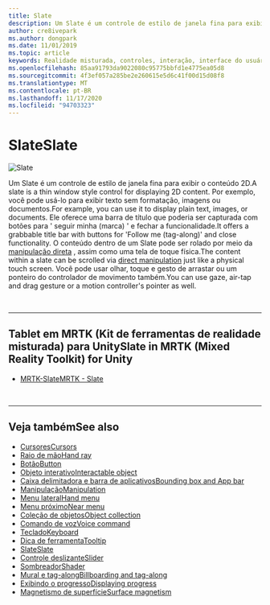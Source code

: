 ```yaml
---
title: Slate
description: Um Slate é um controle de estilo de janela fina para exibir o conteúdo 2D.
author: cre8ivepark
ms.author: dongpark
ms.date: 11/01/2019
ms.topic: article
keywords: Realidade misturada, controles, interação, interface do usuário, UX, headset de realidade misturada, headset da realidade mista do Windows, headset da realidade virtual, HoloLens, Slate, MRTK, kit de ferramentas da realidade misturada
ms.openlocfilehash: 85aa91793da9022080c95775bbfd1e4775ea05d8
ms.sourcegitcommit: 4f3ef057a285be2e260615e5d6c41f00d15d08f8
ms.translationtype: MT
ms.contentlocale: pt-BR
ms.lasthandoff: 11/17/2020
ms.locfileid: "94703323"
---
```

# <a name="slate"></a><span data-ttu-id="cadfd-104">Slate</span><span class="sxs-lookup"><span data-stu-id="cadfd-104">Slate</span></span>

![Slate](images/UX_Hero_Slate.jpg)

<span data-ttu-id="cadfd-106">Um Slate é um controle de estilo de janela fina para exibir o conteúdo 2D.</span><span class="sxs-lookup"><span data-stu-id="cadfd-106">A slate is a thin window style control for displaying 2D content.</span></span> <span data-ttu-id="cadfd-107">Por exemplo, você pode usá-lo para exibir texto sem formatação, imagens ou documentos.</span><span class="sxs-lookup"><span data-stu-id="cadfd-107">For example, you can use it to display plain text, images, or documents.</span></span> <span data-ttu-id="cadfd-108">Ele oferece uma barra de título que poderia ser capturada com botões para ' seguir minha (marca) ' e fechar a funcionalidade.</span><span class="sxs-lookup"><span data-stu-id="cadfd-108">It offers a grabbable title bar with buttons for 'Follow me (tag-along)' and close functionality.</span></span> <span data-ttu-id="cadfd-109">O conteúdo dentro de um Slate pode ser rolado por meio da [manipulação direta](direct-manipulation.md#2d-slate-interaction) , assim como uma tela de toque física.</span><span class="sxs-lookup"><span data-stu-id="cadfd-109">The content within a slate can be scrolled via [direct manipulation](direct-manipulation.md#2d-slate-interaction) just like a physical touch screen.</span></span> <span data-ttu-id="cadfd-110">Você pode usar olhar, toque e gesto de arrastar ou um ponteiro do controlador de movimento também.</span><span class="sxs-lookup"><span data-stu-id="cadfd-110">You can use gaze, air-tap and drag gesture or a motion controller's pointer as well.</span></span>

<br>

---

## <a name="slate-in-mrtk-mixed-reality-toolkit-for-unity"></a><span data-ttu-id="cadfd-111">Tablet em MRTK (Kit de ferramentas de realidade misturada) para Unity</span><span class="sxs-lookup"><span data-stu-id="cadfd-111">Slate in MRTK (Mixed Reality Toolkit) for Unity</span></span>

* [<span data-ttu-id="cadfd-112">MRTK-Slate</span><span class="sxs-lookup"><span data-stu-id="cadfd-112">MRTK - Slate</span></span>](https://microsoft.github.io/MixedRealityToolkit-Unity/Documentation/README_Slate.html)

<br>

---

## <a name="see-also"></a><span data-ttu-id="cadfd-113">Veja também</span><span class="sxs-lookup"><span data-stu-id="cadfd-113">See also</span></span>

* [<span data-ttu-id="cadfd-114">Cursores</span><span class="sxs-lookup"><span data-stu-id="cadfd-114">Cursors</span></span>](cursors.md)
* [<span data-ttu-id="cadfd-115">Raio de mão</span><span class="sxs-lookup"><span data-stu-id="cadfd-115">Hand ray</span></span>](point-and-commit.md)
* [<span data-ttu-id="cadfd-116">Botão</span><span class="sxs-lookup"><span data-stu-id="cadfd-116">Button</span></span>](button.md)
* [<span data-ttu-id="cadfd-117">Objeto interativo</span><span class="sxs-lookup"><span data-stu-id="cadfd-117">Interactable object</span></span>](interactable-object.md)
* [<span data-ttu-id="cadfd-118">Caixa delimitadora e barra de aplicativos</span><span class="sxs-lookup"><span data-stu-id="cadfd-118">Bounding box and App bar</span></span>](app-bar-and-bounding-box.md)
* [<span data-ttu-id="cadfd-119">Manipulação</span><span class="sxs-lookup"><span data-stu-id="cadfd-119">Manipulation</span></span>](direct-manipulation.md)
* [<span data-ttu-id="cadfd-120">Menu lateral</span><span class="sxs-lookup"><span data-stu-id="cadfd-120">Hand menu</span></span>](hand-menu.md)
* [<span data-ttu-id="cadfd-121">Menu próximo</span><span class="sxs-lookup"><span data-stu-id="cadfd-121">Near menu</span></span>](near-menu.md)
* [<span data-ttu-id="cadfd-122">Coleção de objetos</span><span class="sxs-lookup"><span data-stu-id="cadfd-122">Object collection</span></span>](object-collection.md)
* [<span data-ttu-id="cadfd-123">Comando de voz</span><span class="sxs-lookup"><span data-stu-id="cadfd-123">Voice command</span></span>](voice-input.md)
* [<span data-ttu-id="cadfd-124">Teclado</span><span class="sxs-lookup"><span data-stu-id="cadfd-124">Keyboard</span></span>](keyboard.md)
* [<span data-ttu-id="cadfd-125">Dica de ferramenta</span><span class="sxs-lookup"><span data-stu-id="cadfd-125">Tooltip</span></span>](tooltip.md)
* [<span data-ttu-id="cadfd-126">Slate</span><span class="sxs-lookup"><span data-stu-id="cadfd-126">Slate</span></span>](slate.md)
* [<span data-ttu-id="cadfd-127">Controle deslizante</span><span class="sxs-lookup"><span data-stu-id="cadfd-127">Slider</span></span>](slider.md)
* [<span data-ttu-id="cadfd-128">Sombreador</span><span class="sxs-lookup"><span data-stu-id="cadfd-128">Shader</span></span>](shader.md)
* [<span data-ttu-id="cadfd-129">Mural e tag-along</span><span class="sxs-lookup"><span data-stu-id="cadfd-129">Billboarding and tag-along</span></span>](billboarding-and-tag-along.md)
* [<span data-ttu-id="cadfd-130">Exibindo o progresso</span><span class="sxs-lookup"><span data-stu-id="cadfd-130">Displaying progress</span></span>](progress.md)
* [<span data-ttu-id="cadfd-131">Magnetismo de superfície</span><span class="sxs-lookup"><span data-stu-id="cadfd-131">Surface magnetism</span></span>](surface-magnetism.md)
